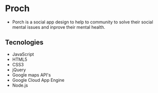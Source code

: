 # Proch

* Porch is a social app design to help to community to solve their social mental issues and inprove their mental health.

 ## Tecnologies

* JavaScript
* HTML5
* CSS3
* jQuery
* Google maps API's
* Google Cloud App Engine
* Node.js
